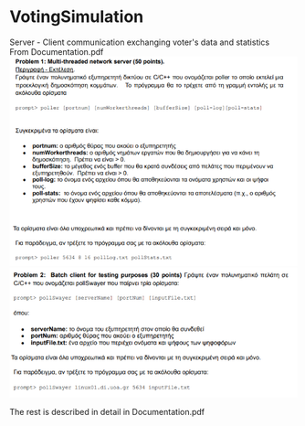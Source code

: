 # VotingSimulation
Server - Client communication exchanging voter's data and statistics<br>
From Documentation.pdf
![Problem 1](Imgs/problem1.png)
![Problem 2](Imgs/problem2.png)

The rest is described in detail in Documentation.pdf
